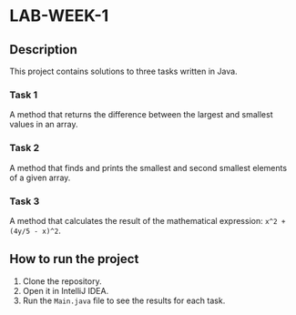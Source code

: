 # LAB-WEEK-1

## Description
This project contains solutions to three tasks written in Java.

### Task 1
A method that returns the difference between the largest and smallest values in an array.

### Task 2
A method that finds and prints the smallest and second smallest elements of a given array.

### Task 3
A method that calculates the result of the mathematical expression: `x^2 + (4y/5 - x)^2`.

## How to run the project
1. Clone the repository.
2. Open it in IntelliJ IDEA.
3. Run the `Main.java` file to see the results for each task.
